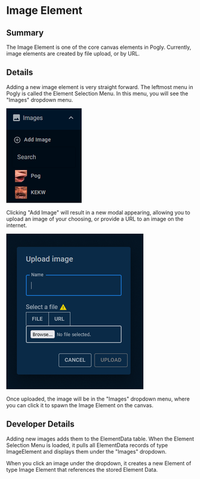 # Image Element 
## Summary
The Image Element is one of the core canvas elements in Pogly. Currently, image elements are created by file upload, or by URL. 

## Details
Adding a new image element is very straight forward. The leftmost menu in Pogly is called the Element Selection Menu. In this menu, you will see the "Images" dropdown menu.

![image library](../assets/imagelibrary.png)

Clicking "Add Image" will result in a new modal appearing, allowing you to upload an image of your choosing, or provide a URL to an image on the internet. 

![image upload](../assets/imageupload.png)

Once uploaded, the image will be in the "Images" dropdown menu, where you can click it to spawn the Image Element on the canvas.

## Developer Details
Adding new images adds them to the ElementData table. When the Element Selection Menu is loaded, it pulls all ElementData records of type ImageElement and displays them under the "Images" dropdown. 

When you click an image under the dropdown, it creates a new Element of type Image Element that references the stored Element Data.